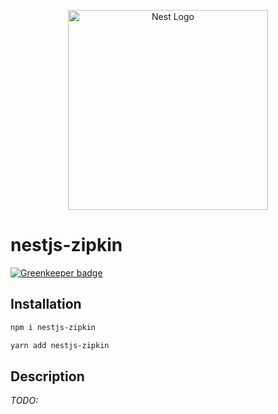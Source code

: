 <p align="center">
  <a href="http://nestjs.com/" target="blank"><img src="https://nestjs.com/img/logo_text.svg" width="320" alt="Nest Logo" /></a>
</p>

[travis-image]: https://api.travis-ci.org/nestjs/nest.svg?branch=master
[travis-url]: https://travis-ci.org/nestjs/nest
[linux-image]: https://img.shields.io/travis/nestjs/nest/master.svg?label=linux
[linux-url]: https://travis-ci.org/nestjs/nest

# nestjs-zipkin

[![Greenkeeper badge](https://badges.greenkeeper.io/ssilve1989/nestjs-zipkin.svg)](https://greenkeeper.io/)

## Installation

```bash
npm i nestjs-zipkin
```

```bash
yarn add nestjs-zipkin
```

## Description

*TODO:*

